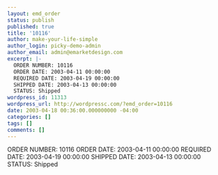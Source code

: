 ```yaml
---
layout: emd_order
status: publish
published: true
title: '10116'
author: make-your-life-simple
author_login: picky-demo-admin
author_email: admin@emarketdesign.com
excerpt: |-
  ORDER NUMBER: 10116
  ORDER DATE: 2003-04-11 00:00:00
  REQUIRED DATE: 2003-04-19 00:00:00
  SHIPPED DATE: 2003-04-13 00:00:00
  STATUS: Shipped
wordpress_id: 11313
wordpress_url: http://wordpressc.com/?emd_order=10116
date: 2003-04-18 00:36:00.000000000 -04:00
categories: []
tags: []
comments: []
---
```

ORDER NUMBER: 10116
ORDER DATE: 2003-04-11 00:00:00
REQUIRED DATE: 2003-04-19 00:00:00
SHIPPED DATE: 2003-04-13 00:00:00
STATUS: Shipped
